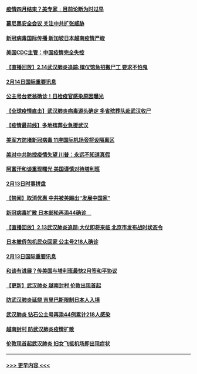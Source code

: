 #### [疫情四月结束？美专家﹕目前论断为时过早](../pages/prog202/a102777248.md?t=02150422) 
#### [慕尼黑安全会议 关注中共扩张威胁](../pages/prog202/a102777254.md?t=02150422) 
#### [新冠病毒国际传播 新加坡日本越南疫情严峻](../pages/prog202/a102777245.md?t=02150422) 
#### [美国CDC主管：中国疫情完全失控](../pages/prog202/a102777236.md?t=02150422) 
#### [【直播回放】2.14武汉肺炎追踪:殡仪馆急招搬尸工 要求不怕鬼](../pages/prog202/a102777141.md?t=02150422) 
#### [2月14日国际重要讯息](../pages/prog202/a102777073.md?t=02150422) 
#### [公主号台老翁确诊！日检疫官感染原因曝光](../pages/prog202/a102777075.md?t=02150422) 
#### [【全球疫情直击】武汉肺炎病毒源头确定 多省殡葬队赴武汉收尸](../pages/prog202/a102777026.md?t=02150422) 
#### [【疫情最前线】多地殡葬业急援武汉](../pages/prog202/a102776986.md?t=02150422) 
#### [美军方防堵新冠病毒 11座国际机场旁将设隔离区](../pages/prog202/a102776870.md?t=02150422) 
#### [美对中共防控疫情失望 川普：永远不知道真假](../pages/prog202/a102776836.md?t=02150422) 
#### [阿富汗和谈重现曙光 美国谨慎对待塔利班](../pages/prog202/a102776748.md?t=02150422) 
#### [2月13日时事拼盘](../pages/prog202/a102776689.md?t=02150422) 
#### [【禁闻】取消优惠 中共被美踢出“发展中国家”](../pages/prog202/a102776670.md?t=02150422) 
#### [新冠病毒扩散 日本邮轮再添44确诊　](../pages/prog202/a102776518.md?t=02150422) 
#### [【直播回放】2.13武汉肺炎追踪:大仗即将来临 北京市发布战时状态令](../pages/prog202/a102776399.md?t=02150422) 
#### [日本撤侨包机民众回家 公主号218人确诊](../pages/prog202/a102776346.md?t=02150422) 
#### [2月13日国际重要讯息](../pages/prog202/a102776339.md?t=02150422) 
#### [和谈有进展？传美国与塔利班最快2月签和平协议](../pages/prog202/a102776291.md?t=02150422) 
#### [【更新】武汉肺炎 越南封村 伦敦出现首起](../pages/prog202/a102770740.md?t=02150422) 
#### [防武汉肺炎延烧 吉里巴斯限制日本人入境](../pages/prog202/a102776276.md?t=02150422) 
#### [武汉肺炎 钻石公主号再添44例累计218人感染](../pages/prog202/a102776089.md?t=02150422) 
#### [越南封村 防武汉肺炎疫情扩散](../pages/prog202/a102776214.md?t=02150422) 
#### [伦敦现首起武汉肺炎 妇女飞抵机场即出现症状](../pages/prog202/a102776031.md?t=02150422) 

----
#### [ >>> 更早内容 <<< ](../indexes/prog202-earlier.md)
